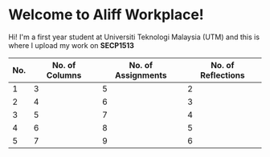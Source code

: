 # Welcome to Aliff Workplace!

Hi! I'm a first year student at Universiti Teknologi Malaysia (UTM) and this is where I upload my work on **SECP1513** 

| No. | No. of Columns | No. of Assignments | No. of Reflections |
|-----|----------------|---------------------|--------------------|
| 1   | 3              | 5                   | 2                 |
| 2   | 4              | 6                   | 3                 |
| 3   | 5              | 7                   | 4                 |
| 4   | 6              | 8                   | 5                 |
| 5   | 7              | 9                   | 6                 |
